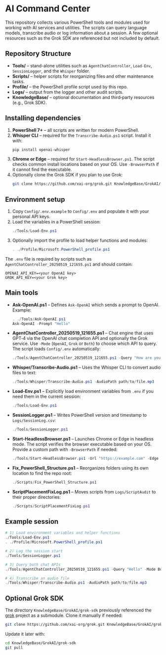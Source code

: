 # AI Command Center

This repository collects various PowerShell tools and modules used for working with AI services and utilities. The scripts can query language models, transcribe audio or log information about a session. A few optional resources such as the Grok SDK are referenced but not included by default.

## Repository Structure

- **Tools/** – stand-alone utilities such as `AgentChatController`, `Load-Env`, `SessionLogger`, and the `Whisper` folder.
- **Scripts/** – helper scripts for reorganizing files and other maintenance tasks.
- **Profile/** – the PowerShell profile script used by this repo.
- **Logs/** – output from the logger and other audit scripts.
- **KnowledgeBase/** – optional documentation and third‑party resources (e.g., Grok SDK).

## Installing dependencies

1. **PowerShell 7+** – all scripts are written for modern PowerShell.
2. **Whisper CLI** – required for the `Transcribe-Audio.ps1` script. Install it with:
   ```bash
   pip install openai-whisper
   ```
3. **Chrome or Edge** – required for `Start-HeadlessBrowser.ps1`. The script checks
   common install locations based on your OS. Use `-BrowserPath` if it cannot find the executable.
4. Optionally clone the Grok SDK if you plan to use Grok:
   ```bash
   git clone https://github.com/xai-org/grok.git KnowledgeBase/GrokAI/grok-sdk
   ```

## Environment setup

1. Copy `Config/.env.example` to `Config/.env` and populate it with your personal API keys.
2. Load the variables in a PowerShell session:
   ```powershell
   ./Tools/Load-Env.ps1
   ```
3. Optionally import the profile to load helper functions and modules:
   ```powershell
   . ./Profile/Microsoft.PowerShell_profile.ps1
   ```

The `.env` file is required by scripts such as `AgentChatController_20250519_121655.ps1` and should contain:

```
OPENAI_API_KEY=<your OpenAI key>
GROK_API_KEY=<your Grok key>
```

## Main tools

- **Ask-OpenAI.ps1** – Defines `Ask-OpenAI` which sends a prompt to OpenAI. Example:
  ```powershell
  . ./Tools/Ask-OpenAI.ps1
  Ask-OpenAI -Prompt "Hello"
  ```
- **AgentChatController_20250519_121655.ps1** – Chat engine that uses GPT‑4 via the OpenAI chat completion API and optionally the Grok service. Use `-Mode` (`OpenAI`, `Grok` or `Both`) to choose which API to query. The script loads `Config/.env` automatically:
  ```powershell
  ./Tools/AgentChatController_20250519_121655.ps1 -Query "How are you?" -Mode Both
  ```
- **Whisper/Transcribe-Audio.ps1** – Uses the Whisper CLI to convert audio files to text:
  ```powershell
  ./Tools/Whisper/Transcribe-Audio.ps1 -AudioPath path/to/file.mp3
  ```
- **Load-Env.ps1** – Explicitly load environment variables from `.env` if you need them in the current session:
  ```powershell
  ./Tools/Load-Env.ps1
  ```
- **SessionLogger.ps1** – Writes PowerShell version and timestamp to `Logs/SessionLog.csv`:
  ```powershell
  ./Tools/SessionLogger.ps1
  ```
- **Start-HeadlessBrowser.ps1** – Launches Chrome or Edge in headless mode. The
  script verifies the browser executable based on your OS. Provide a custom path
  with `-BrowserPath` if needed:
  ```powershell
  ./Tools/Start-HeadlessBrowser.ps1 -Url "https://example.com" -Edge
  ```
- **Fix_PowerShell_Structure.ps1** – Reorganizes folders using its own location to find the repo root:
  ```powershell
  ./Scripts/Fix_PowerShell_Structure.ps1
  ```
- **ScriptPlacementFixLog.ps1** – Moves scripts from `Logs/ScriptAudit` to their proper directories:
  ```powershell
  ./Scripts/ScriptPlacementFixLog.ps1
  ```

## Example session

```powershell
# 1) Load environment variables and helper functions
./Tools/Load-Env.ps1
. ./Profile/Microsoft.PowerShell_profile.ps1

# 2) Log the session start
./Tools/SessionLogger.ps1

# 3) Query both chat APIs
./Tools/AgentChatController_20250519_121655.ps1 -Query "Hello" -Mode Both

# 4) Transcribe an audio file
./Tools/Whisper/Transcribe-Audio.ps1 -AudioPath path/to/file.mp3
```

## Optional Grok SDK

The directory `KnowledgeBase/GrokAI/grok-sdk` previously referenced the [grok](https://github.com/xai-org/grok) project as a submodule. Clone it manually if needed:
```bash
git clone https://github.com/xai-org/grok.git KnowledgeBase/GrokAI/grok-sdk
```
Update it later with:
```bash
cd KnowledgeBase/GrokAI/grok-sdk
git pull
```
